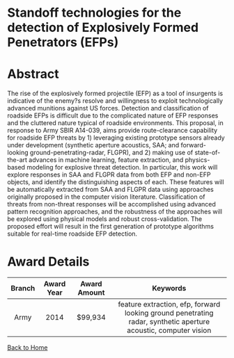 
Standoff technologies for the detection of Explosively Formed Penetrators (EFPs)
================================================================================

# Abstract


The rise of the explosively formed projectile (EFP) as a tool of insurgents is indicative of the enemy?s resolve and willingness to exploit technologically advanced munitions against US forces. Detection and classification of roadside EFPs is difficult due to the complicated nature of EFP responses and the cluttered nature typical of roadside environments.  This proposal, in response to Army SBIR A14-039, aims provide route-clearance capability for roadside EFP threats by 1) leveraging existing prototype sensors already under development (synthetic aperture acoustics, SAA; and forward-looking ground-penetrating-radar, FLGPR), and 2) making use of state-of-the-art advances in machine learning, feature extraction, and physics-based modeling for explosive threat detection.  In particular, this work will explore responses in SAA and FLGPR data from both EFP and non-EFP objects, and identify the distinguishing aspects of each.  These features will be automatically extracted from SAA and FLGPR data using approaches originally proposed in the computer vision literature.  Classification of threats from non-threat responses will be accomplished using advanced pattern recognition approaches, and the robustness of the approaches will be explored using physical models and robust cross-validation.  The proposed effort will result in the first generation of prototype algorithms suitable for real-time roadside EFP detection.  

# Award Details

|Branch|Award Year|Award Amount|Keywords|
| :---: | :---: | :---: | :---: |
|Army|2014|$99,934|feature extraction, efp, forward looking ground penetrating radar, synthetic aperture acoustic, computer vision|
  
  


[Back to Home](https://github.com/chrischow/dod_sbir_awards/CC/#993)